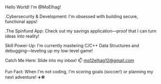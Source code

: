 
Hello World! I'm @MoElhag!

.Cybersecurity & Development: I'm obsessed with building secure, functional apps! 

.The Spinfund App: Check out my savings application—proof that I can turn ideas into reality! 

Skill Power-Up: I'm currently mastering C/C++ Data Structures and debugging—leveling up my low-level game!

Catch Me Here: Slide into my inbox! 📫 mo12elhag12@gmail.com

Fun Fact: When I'm not coding, I'm scoring goals (soccer!) or planning my next adventure! ✈️⚽


<!---
MoElhag/MoElhag is a ✨ special ✨ repository because its `README.md` (this file) appears on your GitHub profile.
You can click the Preview link to take a look at your changes.
--->
